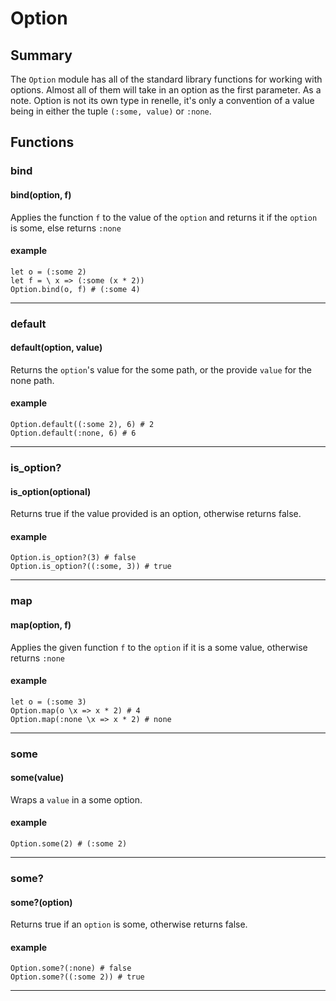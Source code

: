 # Option

## Summary

The `Option` module has all of the standard library functions for working with options. Almost all of them will take in an option as the first parameter. As a note. Option is not its own type in renelle, it's only a convention of a value being in either the tuple `(:some, value)` or `:none`.

## Functions

### bind

#### bind(option, f)

Applies the function `f` to the value of the `option` and returns it if the `option` is some, else returns `:none`

#### example

```
let o = (:some 2)
let f = \ x => (:some (x * 2))
Option.bind(o, f) # (:some 4)
```

---

### default

#### default(option, value)

Returns the `option`'s value for the some path, or the provide `value` for the none path.

#### example

```
Option.default((:some 2), 6) # 2
Option.default(:none, 6) # 6
```

---

### is_option?

#### is_option(optional)

Returns true if the value provided is an option, otherwise returns false.

#### example

```
Option.is_option?(3) # false
Option.is_option?((:some, 3)) # true
```

---

### map

#### map(option, f)

Applies the given function `f` to the `option` if it is a some value, otherwise returns `:none`

#### example

```
let o = (:some 3)
Option.map(o \x => x * 2) # 4
Option.map(:none \x => x * 2) # none
```

---

### some

#### some(value)

Wraps a `value` in a some option.

#### example

```
Option.some(2) # (:some 2)
```

---

### some?

#### some?(option)

Returns true if an `option` is some, otherwise returns false.

#### example

```
Option.some?(:none) # false
Option.some?((:some 2)) # true
```

---